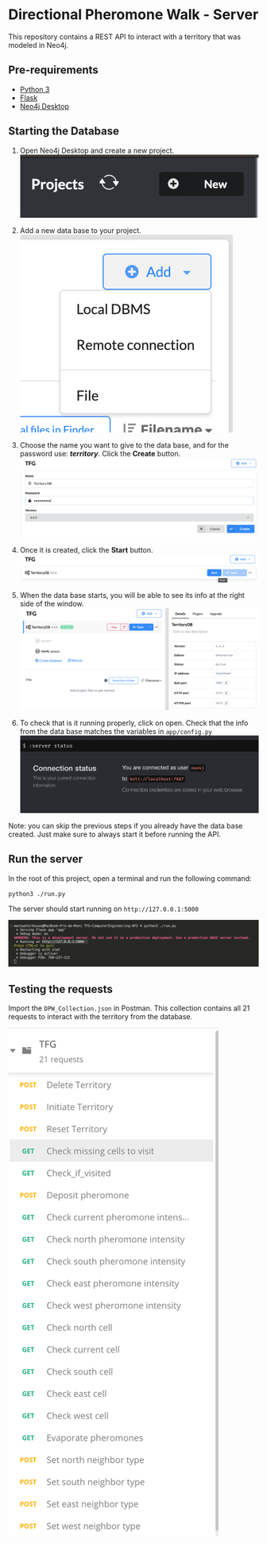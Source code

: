 # Directional Pheromone Walk - Server

This repository contains a REST API to interact with a territory that was modeled in Neo4j.

## Pre-requirements
- [Python 3](https://www.python.org/downloads/)
- [Flask](https://pypi.org/project/Flask/)
- [Neo4j Desktop](https://neo4j.com/download/)

## Starting the Database

1. Open Neo4j Desktop and create a new project.
   ![new_project.png](images/new_project.png)

2. Add a new data base to your project.
    ![new_db.png](images/new_db.png)

3. Choose the name you want to give to the data base, and for the password use: ***territory***. Click the **Create** button.
   ![db_info.png](images/db_info.png)

4. Once it is created, click the **Start** button.
   ![start_db.png](images/start_db.png)

5. When the data base starts, you will be able to see its info at the right side of the window. 
   ![db_running](images/db_running.png)

6. To check that is it running properly, click on open. Check that the info from the data base matches the variables in `app/config.py`
   ![db_status.png](images/db_status.png)

Note: you can skip the previous steps if you already have the data base created. Just make sure to always start it before running the API.

## Run the server

In the root of this project, open a terminal and run the following command:

```shell
python3 ./run.py
```

The server should start running on `http://127.0.0.1:5000`

![server_running.png](images/server_running.png)

## Testing the requests

Import the `DPW_Collection.json` in Postman. This collection contains all 21 requests to interact with the territory from the database.

![requests.png](images/requests.png)